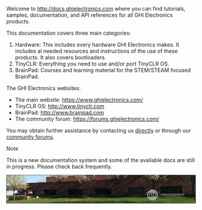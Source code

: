 Welcome to http://docs.ghielectronics.com where you can find tutorials, samples, documentation, and API references for all GHI Electronics products.

This documentation covers three main categories:
1. Hardware: This includes every hardware GHI Electronics makes. It includes al needed resources and instructions of the use of these products. It also covers bootloaders.
2. TinyCLR: Everything you need to use and/or port TinyCLR OS.
3. BrainPad: Courses and learning material for the STEM/STEAM focused BrainPad.

The GHI Electronics websites:
* The main website: https://www.ghielectronics.com/
* TinyCLR OS: http://www.tinyclr.com 
* BrainPad: http://www.brainpad.com
* The community forum: https://forums.ghielectronics.com/

You may obtain further assistance by contacting us [directly](https://www.ghielectronics.com/contact) or through our [community forums](https://forums.ghielectronics.com/).

> [!Note]
> This is a new documentation system and some of the available docs are still in progress. Please check back frequently.




![GHI Electronics](images/ghi-electronics-hs.jpg)
